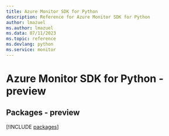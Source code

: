 ```yaml
---
title: Azure Monitor SDK for Python
description: Reference for Azure Monitor SDK for Python
author: lmazuel
ms.author: lmazuel
ms.data: 07/11/2023
ms.topic: reference
ms.devlang: python
ms.service: monitor
---
```

# Azure Monitor SDK for Python - preview
## Packages - preview
[!INCLUDE [packages](monitor-index.md)]
